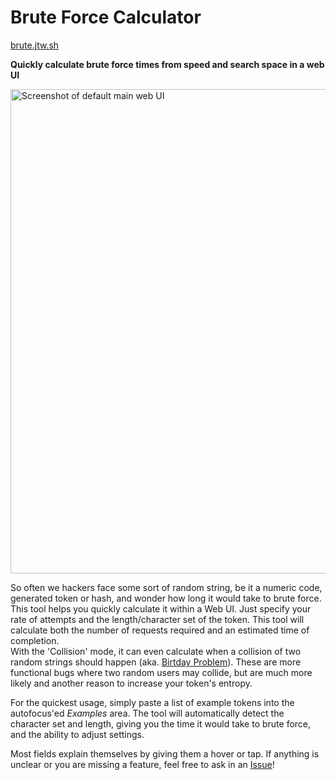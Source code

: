 # Brute Force Calculator

[brute.jtw.sh](https://brute.jtw.sh/)

**Quickly calculate brute force times from speed and search space in a web UI**

[<img width="775px" src="https://github.com/user-attachments/assets/4bf84846-85b0-412f-abea-c7a865f9792f" alt="Screenshot of default main web UI">](https://brute.jtw.sh/)

So often we hackers face some sort of random string, be it a numeric code, generated token or hash, and wonder how long it would take to brute force. This tool helps you quickly calculate it within a Web UI. Just specify your rate of attempts and the length/character set of the token. This tool will calculate both the number of requests required and an estimated time of completion.  
With the 'Collision' mode, it can even calculate when a collision of two random strings should happen (aka. [Birtday Problem](https://en.wikipedia.org/wiki/Birthday_problem)). These are more functional bugs where two random users may collide, but are much more likely and another reason to increase your token's entropy.

For the quickest usage, simply paste a list of example tokens into the autofocus'ed *Examples* area. The tool will automatically detect the character set and length, giving you the time it would take to brute force, and the ability to adjust settings.

Most fields explain themselves by giving them a hover or tap. If anything is unclear or you are missing a feature, feel free to ask in an [Issue](https://github.com/JorianWoltjer/brute-force-calculator/issues)!
